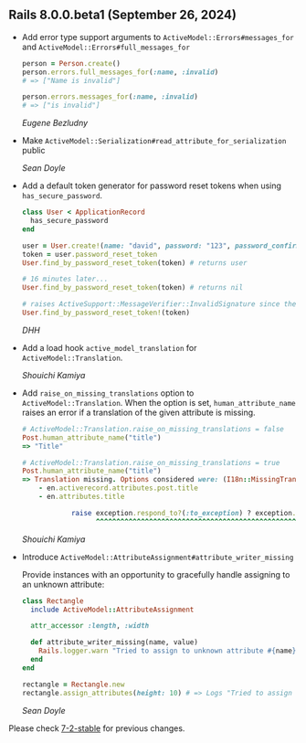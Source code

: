 ## Rails 8.0.0.beta1 (September 26, 2024) ##
*   Add error type support arguments to `ActiveModel::Errors#messages_for` and `ActiveModel::Errors#full_messages_for`

    ```ruby
    person = Person.create()
    person.errors.full_messages_for(:name, :invalid)
    # => ["Name is invalid"]

    person.errors.messages_for(:name, :invalid)
    # => ["is invalid"]
    ```

    *Eugene Bezludny*

*   Make `ActiveModel::Serialization#read_attribute_for_serialization` public

    *Sean Doyle*

*   Add a default token generator for password reset tokens when using `has_secure_password`.

    ```ruby
    class User < ApplicationRecord
      has_secure_password
    end

    user = User.create!(name: "david", password: "123", password_confirmation: "123")
    token = user.password_reset_token
    User.find_by_password_reset_token(token) # returns user

    # 16 minutes later...
    User.find_by_password_reset_token(token) # returns nil

    # raises ActiveSupport::MessageVerifier::InvalidSignature since the token is expired
    User.find_by_password_reset_token!(token)
    ```

    *DHH*

*   Add a load hook `active_model_translation` for `ActiveModel::Translation`.

    *Shouichi Kamiya*

*   Add `raise_on_missing_translations` option to `ActiveModel::Translation`.
    When the option is set, `human_attribute_name` raises an error if a translation of the given attribute is missing.

    ```ruby
    # ActiveModel::Translation.raise_on_missing_translations = false
    Post.human_attribute_name("title")
    => "Title"

    # ActiveModel::Translation.raise_on_missing_translations = true
    Post.human_attribute_name("title")
    => Translation missing. Options considered were: (I18n::MissingTranslationData)
        - en.activerecord.attributes.post.title
        - en.attributes.title

                raise exception.respond_to?(:to_exception) ? exception.to_exception : exception
                      ^^^^^^^^^^^^^^^^^^^^^^^^^^^^^^^^^^^^^^^^^^^^^^^^^^^^^^^^^^^^^^^^^^^^^^^^^
    ```

    *Shouichi Kamiya*

*   Introduce `ActiveModel::AttributeAssignment#attribute_writer_missing`

    Provide instances with an opportunity to gracefully handle assigning to an
    unknown attribute:

    ```ruby
    class Rectangle
      include ActiveModel::AttributeAssignment

      attr_accessor :length, :width

      def attribute_writer_missing(name, value)
        Rails.logger.warn "Tried to assign to unknown attribute #{name}"
      end
    end

    rectangle = Rectangle.new
    rectangle.assign_attributes(height: 10) # => Logs "Tried to assign to unknown attribute 'height'"
    ```

    *Sean Doyle*

Please check [7-2-stable](https://github.com/rails/rails/blob/7-2-stable/activemodel/CHANGELOG.md) for previous changes.

